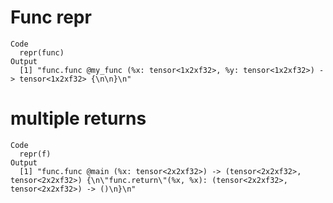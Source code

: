 # Func repr

    Code
      repr(func)
    Output
      [1] "func.func @my_func (%x: tensor<1x2xf32>, %y: tensor<1x2xf32>) -> tensor<1x2xf32> {\n\n}\n"

# multiple returns

    Code
      repr(f)
    Output
      [1] "func.func @main (%x: tensor<2x2xf32>) -> (tensor<2x2xf32>, tensor<2x2xf32>) {\n\"func.return\"(%x, %x): (tensor<2x2xf32>, tensor<2x2xf32>) -> ()\n}\n"

